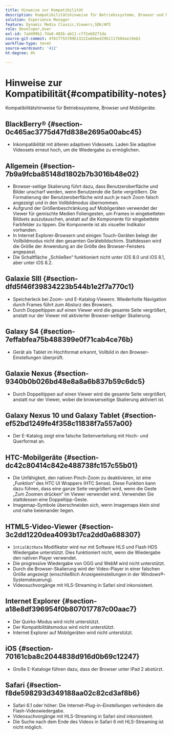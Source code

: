 ```yaml
---
title: Hinweise zur Kompatibilität
description: Kompatibilitätshinweise für Betriebssysteme, Browser und Mobilgeräte.
solution: Experience Manager
feature: Dynamic Media Classic,Viewers,SDK/API
role: Developer,User
exl-id: 7ad499b1-7da6-483b-ab11-cff2eb9271da
source-git-commit: 4f81f755789613222a66bed2961117604ae19e62
workflow-type: tm+mt
source-wordcount: '412'
ht-degree: 0%

---
```


# Hinweise zur Kompatibilität{#compatibility-notes}

<!-- Updated April 06, 2021 from https://wiki.corp.adobe.com/pages/viewpage.action?spaceKey=scene7qa&title=s7Viewers%2C+S7SDK%2C+S7OnDemand+Release+Notes - Contact is Sasha -->

Kompatibilitätshinweise für Betriebssysteme, Browser und Mobilgeräte.

## BlackBerry® {#section-0c465ac3775d47fd838e2695a00abc45}

* Inkompatibilität mit älteren adaptiven Videosets. Laden Sie adaptive Videosets erneut hoch, um die Wiedergabe zu ermöglichen.

## Allgemein {#section-7b9a9fcba85148d1802b7b3016b48e02}

* Browser-seitige Skalierung führt dazu, dass Benutzeroberfläche und Bilder unscharf werden, wenn Benutzende die Seite vergrößern. Die Formatierung der Benutzeroberfläche wird auch je nach Zoom falsch angezeigt und in den Vollbildmodus übernommen.
* Aufgrund der Größenbeschränkung auf Mobilgeräten verwendet der Viewer für gemischte Medien Foliengesten, um Frames in eingebetteten Bildsets auszutauschen, anstatt auf die Komponente für eingebettete Farbfelder zu tippen. Die Komponente ist als visueller Indikator vorhanden.
* In Internet Explorer-Browsern und einigen Touch-Geräten belegt der Vollbildmodus nicht den gesamten Gerätebildschirm. Stattdessen wird die Größe der Anwendung an die Größe des Browser-Fensters angepasst.
* Die Schaltfläche „Schließen“ funktioniert nicht unter iOS 8.0 und iOS 8.1, aber unter iOS 8.2.

## Galaxie SIII {#section-dfd5f46f39834223b544b1e2f7a770c1}

* Speicherleck bei Zoom- und E-Katalog-Viewern. Wiederholte Navigation durch Frames führt zum Absturz des Browsers.
* Durch Doppeltippen auf einen Viewer wird die gesamte Seite vergrößert, anstatt nur der Viewer mit aktivierter Browser-seitiger Skalierung.

## Galaxy S4 {#section-7effabfea75b488399e0f71cab4ce76b}

* Gerät als Tablet im Hochformat erkannt, Vollbild in den Browser-Einstellungen überprüft.

## Galaxie Nexus {#section-9340b0b026bd48e8a8a6b837b59c6dc5}

* Durch Doppeltippen auf einen Viewer wird die gesamte Seite vergrößert, anstatt nur der Viewer, wobei die browserseitige Skalierung aktiviert ist.

## Galaxy Nexus 10 und Galaxy Tablet {#section-ef52bd1249fe4f358c11838f7a557a00}

* Der E-Katalog zeigt eine falsche Seitenverteilung mit Hoch- und Querformat an.

## HTC-Mobilgeräte {#section-dc42c80414c842e488738fc157c55b01}

* Die Unfähigkeit, den nativen Pinch-Zoom zu deaktivieren, ist eine „Funktion“ des HTC UI Wrappers (HTC Sense). Diese Funktion kann dazu führen, dass eine ganze Seite vergrößert wird, wenn die Geste „Zum Zoomen drücken“ im Viewer verwendet wird. Verwenden Sie stattdessen eine Doppeltipp-Geste.
* Imagemap-Symbole überschneiden sich, wenn Imagemaps klein sind und nahe beieinander liegen.

## HTML5-Video-Viewer {#section-3c2dd1220dea4093b17ca2dd0a688307}

* `IntialBitRate` Modifikator wird nur mit Software HLS und Flash HDS Wiedergabe unterstützt. Dies funktioniert nicht, wenn die Wiedergabe den nativen Player verwendet.
* Die progressive Wiedergabe von OGG und WebM wird nicht unterstützt.
* Durch die Browser-Skalierung wird der Video-Player in einer falschen Größe angezeigt (einschließlich Anzeigeeinstellungen in der Windows®-Systemsteuerung).
* Videosuchvorgänge mit HLS-Streaming in Safari sind inkonsistent.

## Internet Explorer {#section-a18e8df396954f0b807017787c00aac7}

* Der Quirks-Modus wird nicht unterstützt.
* Der Kompatibilitätsmodus wird nicht unterstützt.
* Internet Explorer auf Mobilgeräten wird nicht unterstützt.

## iOS {#section-70161cba8c2044838d916d0b69c12247}

* Große E-Kataloge führen dazu, dass der Browser unter iPad 2 abstürzt.

## Safari {#section-f8de598293d349188aa02c82cd3af8b6}

* Safari 6.1 oder höher: Die Internet-Plug-in-Einstellungen verhindern die Flash-Videowiedergabe.
* Videosuchvorgänge mit HLS-Streaming in Safari sind inkonsistent.
* Die Suche nach dem Ende des Videos in Safari 6 mit HLS-Streaming ist nicht möglich.
